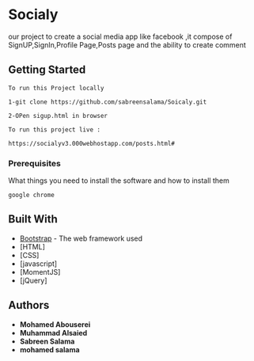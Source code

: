 
# Socialy
our project to create a social media app like facebook ,it compose of SignUP,SignIn,Profile Page,Posts page and the ability to create comment

## Getting Started


```
To run this Project locally
```
```
1-git clone https://github.com/sabreensalama/Soicaly.git
```
```
2-OPen sigup.html in browser
```


```
To run this project live :
```
```
https://socialyv3.000webhostapp.com/posts.html#
```


### Prerequisites

What things you need to install the software and how to install them
```
google chrome
```


## Built With


* [Bootstrap](https://getbootstrap.com/docs/3.3/) - The web framework used
* [HTML]
* [CSS]
* [javascript]
* [MomentJS]
* [jQuery]



## Authors

* **Mohamed Abouserei**
* **Muhammad Alsaied**
* **Sabreen Salama**
* **mohamed salama**



